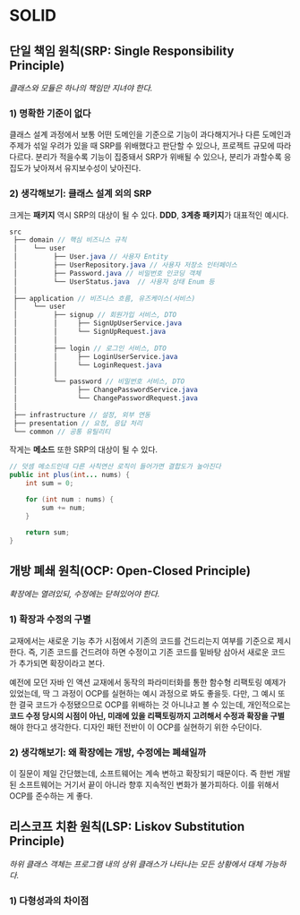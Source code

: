 # SOLID

## 단일 책임 원칙(SRP: Single Responsibility Principle)
*클래스와 모듈은 하나의 책임만 지녀야 한다.*

### 1) 명확한 기준이 없다
클래스 설계 과정에서 보통 어떤 도메인을 기준으로 기능이 과다해지거나 다른 도메인과 주제가 섞일 우려가 있을 때 SRP를 위배했다고 판단할 수 있으나, 프로젝트 규모에 따라 다르다. 분리가 적을수록 기능이 집중돼서 SRP가 위배될 수 있으나, 분리가 과할수록 응집도가 낮아져서 유지보수성이 낮아진다.
### 2) 생각해보기: 클래스 설계 외의 SRP
크게는 **패키지** 역시 SRP의 대상이 될 수 있다. **DDD**, **3계층 패키지**가 대표적인 예시다.
```scss
src
 ├── domain // 핵심 비즈니스 규칙
 │    └── user
 │         ├── User.java // 사용자 Entity
 │         ├── UserRepository.java // 사용자 저장소 인터페이스
 │         ├── Password.java // 비밀번호 인코딩 객체
 │         └── UserStatus.java  // 사용자 상태 Enum 등
 │
 ├── application // 비즈니스 흐름, 유즈케이스(서비스)
 │    └── user
 │         ├── signup // 회원가입 서비스, DTO
 │         │     ├── SignUpUserService.java
 │         │     └── SignUpRequest.java
 │         │
 │         ├── login // 로그인 서비스, DTO
 │         │     ├── LoginUserService.java
 │         │     └── LoginRequest.java
 │         │
 │         └── password // 비밀번호 서비스, DTO
 │               ├── ChangePasswordService.java
 │               └── ChangePasswordRequest.java
 │
 ├── infrastructure // 설정, 외부 연동
 ├── presentation // 요청, 응답 처리
 └── common // 공통 유틸리티
```
작게는 **메소드** 또한 SRP의 대상이 될 수 있다.
```java
// 덧셈 메소드인데 다른 사칙연산 로직이 들어가면 결합도가 높아진다
public int plus(int... nums) {
    int sum = 0;

    for (int num : nums) {
        sum += num;
    }

    return sum;
}
```

## 개방 폐쇄 원칙(OCP: Open-Closed Principle)
*확장에는 열려있되, 수정에는 닫혀있어야 한다.*
### 1) 확장과 수정의 구별
교재에서는 새로운 기능 추가 시점에서 기존의 코드를 건드리는지 여부를 기준으로 제시한다. 즉, 기존 코드를 건드려야 하면 수정이고 기존 코드를 밑바탕 삼아서 새로운 코드가 추가되면 확장이라고 본다.

예전에 모던 자바 인 액션 교재에서 동작의 파라미터화를 통한 함수형 리팩토링 예제가 있었는데, 딱 그 과정이 OCP를 실현하는 예시 과정으로 봐도 좋을듯. 다만, 그 예시 또한 결국 코드가 수정됐으므로 OCP를 위배하는 것 아니냐고 볼 수 있는데, 개인적으로는 **코드 수정 당시의 시점이 아닌, 미래에 있을 리팩토링까지 고려해서 수정과 확장을 구별**해야 한다고 생각한다. 디자인 패턴 전반이 이 OCP를 실현하기 위한 수단이다.

### 2) 생각해보기: 왜 확장에는 개방, 수정에는 폐쇄일까

이 질문이 제일 간단했는데, 소프트웨어는 계속 변하고 확장되기 때문이다. 즉 한번 개발된 소프트웨어는 거기서 끝이 아니라 향후 지속적인 변화가 불가피하다. 이를 위해서 OCP를 준수하는 게 좋다.

## 리스코프 치환 원칙(LSP: Liskov Substitution Principle)
*하위 클래스 객체는 프로그램 내의 상위 클래스가 나타나는 모든 상황에서 대체 가능하다.*
### 1) 다형성과의 차이점
